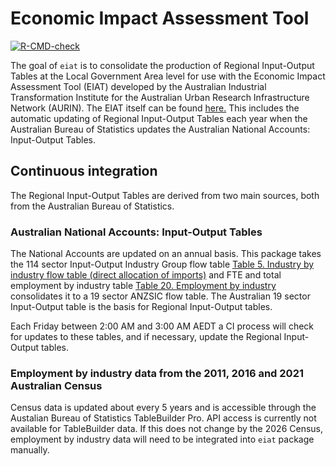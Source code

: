 
<!-- README.md is generated from README.Rmd. Please edit that file -->

# Economic Impact Assessment Tool

<!-- badges: start -->

[![R-CMD-check](https://github.com/aiti-flinders/eiat/actions/workflows/R-CMD-check.yaml/badge.svg)](https://github.com/aiti-flinders/eiat/actions/workflows/R-CMD-check.yaml)

<!-- badges: end -->

The goal of `eiat` is to consolidate the production of Regional
Input-Output Tables at the Local Government Area level for use with the
Economic Impact Assessment Tool (EIAT) developed by the Australian
Industrial Transformation Institute for the Australian Urban Research
Infrastructure Network (AURIN). The EIAT itself can be found
[here.](https://github.com/aiti-flinders/eiat-app "Economic Impact Assessment Tool")
This includes the automatic updating of Regional Input-Output Tables
each year when the Australian Bureau of Statistics updates the
Australian National Accounts: Input-Output Tables.

## Continuous integration

The Regional Input-Output Tables are derived from two main sources, both
from the Australian Bureau of Statistics.

### Australian National Accounts: Input-Output Tables

The National Accounts are updated on an annual basis. This package takes
the 114 sector Input-Output Industry Group flow table [Table 5. Industry
by industry flow table (direct allocation of
imports)](https://www.abs.gov.au/statistics/economy/national-accounts/australian-national-accounts-input-output-tables/2019-20/520905500105.xlsx)
and FTE and total employment by industry table [Table 20. Employment by
industry](https://www.abs.gov.au/statistics/economy/national-accounts/australian-national-accounts-input-output-tables/2019-20/520905500120.xlsx)
consolidates it to a 19 sector ANZSIC flow table. The Australian 19
sector Input-Output table is the basis for Regional Input-Output tables.

Each Friday between 2:00 AM and 3:00 AM AEDT a CI process will check for
updates to these tables, and if necessary, update the Regional
Input-Output tables.

### Employment by industry data from the 2011, 2016 and 2021 Australian Census

Census data is updated about every 5 years and is accessible through the
Austalian Bureau of Statistics TableBuilder Pro. API access is currently
not available for TableBuilder data. If this does not change by the 2026
Census, employment by industry data will need to be integrated into
`eiat` package manually.
